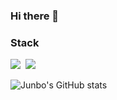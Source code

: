 ### Hi there 👋

<h3>Stack</h3>
<p>
<img src="https://img.shields.io/badge/Spring-6DB33F?style=flat-square&logo=Spring&logoColor=white"/>&nbsp
<img src="https://img.shields.io/badge/Amazon AWS-232F3E?style=flat-square&logo=amazonaws&logoColor=orange"/></a>
</p>

![Junbo's GitHub stats](https://github-readme-stats.vercel.app/api?username=jbsim999&show_icons=true&theme=radical)

<!--
**jbsim999/jbsim999** is a ✨ _special_ ✨ repository because its `README.md` (this file) appears on your GitHub profile.

Here are some ideas to get you started:

- 🔭 I’m currently working on ...
- 🌱 I’m currently learning ...
- 👯 I’m looking to collaborate on ...
- 🤔 I’m looking for help with ...
- 💬 Ask me about ...
- 📫 How to reach me: ...
- 😄 Pronouns: ...
- ⚡ Fun fact: ...
-->
